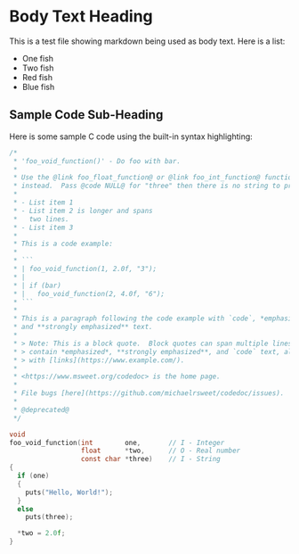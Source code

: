 Body Text Heading
=================

This is a test file showing markdown being used as body text.  Here is a list:

- One fish
- Two fish
- Red fish
- Blue fish

Sample Code Sub-Heading
-----------------------

Here is some sample C code using the built-in syntax highlighting:

```c
/*
 * 'foo_void_function()' - Do foo with bar.
 *
 * Use the @link foo_float_function@ or @link foo_int_function@ functions
 * instead.  Pass @code NULL@ for "three" then there is no string to print.
 *
 * - List item 1
 * - List item 2 is longer and spans
 *   two lines.
 * - List item 3
 *
 * This is a code example:
 *
 * ```
 * | foo_void_function(1, 2.0f, "3");
 * |
 * | if (bar)
 * |   foo_void_function(2, 4.0f, "6");
 * ```
 *
 * This is a paragraph following the code example with `code`, *emphasized*,
 * and **strongly emphasized** text.
 *
 * > Note: This is a block quote.  Block quotes can span multiple lines and
 * > contain *emphasized*, **strongly emphasized**, and `code` text, along
 * > with [links](https://www.example.com/).
 *
 * <https://www.msweet.org/codedoc> is the home page.
 *
 * File bugs [here](https://github.com/michaelrsweet/codedoc/issues).
 *
 * @deprecated@
 */

void
foo_void_function(int        one,       // I - Integer
                  float      *two,      // O - Real number
                  const char *three)    // I - String
{
  if (one)
  {
    puts("Hello, World!");
  }
  else
    puts(three);

  *two = 2.0f;
}
```
